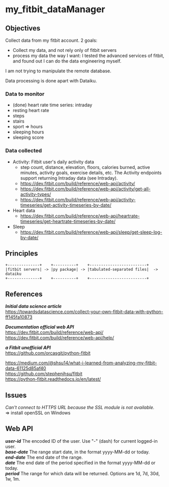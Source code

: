# my_fitbit_dataManager

## Objectives
Collect data from my fitbit account.
2 goals:
* Collect my data, and not rely only of fitbit servers
* process my data the way I want: I tested the advanced services of fitbit, 
and found out I can do the data engineering myself.

I am not trying to manipulate the remote database.

Data processing is done apart with Dataiku.

### Data to monitor
* (done) heart rate time series: intraday
* resting heart rate
* steps
* stairs
* sport => hours
* sleeping hours
* sleeping score

### Data collected
* Activity: Fitbit user's daily activity data
  * step count, distance, elevation, floors, calories burned, active minutes, activity goals, exercise details, etc. The Activity endpoints support returning Intraday data (see Intraday).
  * https://dev.fitbit.com/build/reference/web-api/activity/
  * https://dev.fitbit.com/build/reference/web-api/activity/get-all-activity-types/
  * https://dev.fitbit.com/build/reference/web-api/activity-timeseries/get-activity-timeseries-by-date/
* Heart data
  * https://dev.fitbit.com/build/reference/web-api/heartrate-timeseries/get-heartrate-timeseries-by-date/
* Sleep
  * https://dev.fitbit.com/build/reference/web-api/sleep/get-sleep-log-by-date/

## Principles
```ditaa {cmd=true args=["-E"]}
+--------------+    +----------+    +-------------------------+  
|fitbit servers| -> |py package| -> |tabulated-separated files|  -> dataiku
+--------------+    +----------+    +-------------------------+  
```

## References
___Initial data science article___  
https://towardsdatascience.com/collect-your-own-fitbit-data-with-python-ff145fa10873

___Documentation official web API___  
https://dev.fitbit.com/build/reference/web-api/
https://dev.fitbit.com/build/reference/web-api/help/

___a Fitbit unofficial API___  
https://github.com/orcasgit/python-fitbit

  
https://medium.com/@shsu14/what-i-learned-from-analyzing-my-fitbit-data-61125d85af40  
https://github.com/stephenjhsu/fitbit  
https://python-fitbit.readthedocs.io/en/latest/


## Issues
_Can't connect to HTTPS URL because the SSL module is not available._  
=> install openSSL on Windows

## Web API
___user-id___ 	    The encoded ID of the user. Use "-" (dash) for current logged-in user.  
___base-date___ 	The range start date, in the format yyyy-MM-dd or today.  
___end-date___ 	    The end date of the range.  
___date___ 	        The end date of the period specified in the format yyyy-MM-dd or today.  
___period___ 	    The range for which data will be returned. Options are 1d, 7d, 30d, 1w, 1m.


